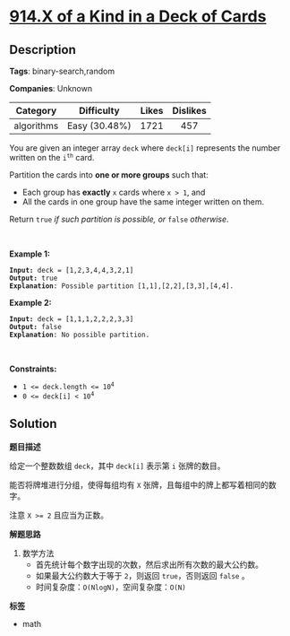 # [914.X of a Kind in a Deck of Cards](https://leetcode.com/problems/x-of-a-kind-in-a-deck-of-cards/description/)

## Description

**Tags**: binary-search,random

**Companies**: Unknown

|  Category  |  Difficulty   | Likes | Dislikes |
| :--------: | :-----------: | :---: | :------: |
| algorithms | Easy (30.48%) | 1721  |   457    |

<p>You are given an integer array <code>deck</code> where <code>deck[i]</code> represents the number written on the <code>i<sup>th</sup></code> card.</p>
<p>Partition the cards into <strong>one or more groups</strong> such that:</p>
<ul>
  <li>Each group has <strong>exactly</strong> <code>x</code> cards where <code>x &gt; 1</code>, and</li>
  <li>All the cards in one group have the same integer written on them.</li>
</ul>
<p>Return <code>true</code><em> if such partition is possible, or </em><code>false</code><em> otherwise</em>.</p>
<p>&nbsp;</p>
<p><strong class="example">Example 1:</strong></p>
<pre><code><strong>Input:</strong> deck = [1,2,3,4,4,3,2,1]
<strong>Output:</strong> true
<strong>Explanation</strong>: Possible partition [1,1],[2,2],[3,3],[4,4].</code></pre>
<p><strong class="example">Example 2:</strong></p>
<pre><code><strong>Input:</strong> deck = [1,1,1,2,2,2,3,3]
<strong>Output:</strong> false
<strong>Explanation</strong>: No possible partition.</code></pre>
<p>&nbsp;</p>
<p><strong>Constraints:</strong></p>
<ul>
  <li><code>1 &lt;= deck.length &lt;= 10<sup>4</sup></code></li>
  <li><code>0 &lt;= deck[i] &lt; 10<sup>4</sup></code></li>
</ul>

## Solution

**题目描述**

给定一个整数数组 `deck`，其中 `deck[i]` 表示第 `i` 张牌的数目。

能否将牌堆进行分组，使得每组均有 `X` 张牌，且每组中的牌上都写着相同的数字。

注意 `X >= 2` 且应当为正数。

**解题思路**

1. 数学方法
   - 首先统计每个数字出现的次数，然后求出所有次数的最大公约数。
   - 如果最大公约数大于等于 `2`，则返回 `true`，否则返回 `false` 。
   - 时间复杂度：`O(NlogN)`，空间复杂度：`O(N)`

**标签**

- math
